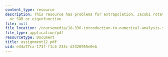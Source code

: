 ```yaml
---
content_type: resource
description: This resource has problems for extrapolation, Jacobi rotations, and Gauss-Seidel
  or SOR or eigenfunction.
file: null
file_location: /coursemedia/18-330-introduction-to-numerical-analysis-spring-2004/e44a77ca173ff1c4233cd2326955e0eb_assignment12.pdf
file_type: application/pdf
resourcetype: Document
title: assignment12.pdf
uid: e44a77ca-173f-f1c4-233c-d2326955e0eb
---
```

